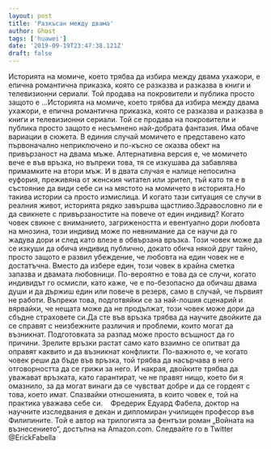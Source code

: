 ```yaml
---
layout: post
title: 'Разкъсан между двама'
author: Ghost
tags: ['huawei']
date: '2019-09-19T23:47:38.121Z'
draft: false
---
```


Историята на момиче, което трябва да избира между двама ухажори, е епична романтична приказка, която се разказва и разказва в книги и телевизионни сериали. Той продава на покровители и публика просто защото е ...Историята на момиче, което трябва да избира между двама ухажори, е епична романтична приказка, която се разказва и разказва в книги и телевизионни сериали. Той се продава на покровители и публика просто защото е несъмнено най-добрата фантазия. Има обаче вариации в сюжета. В единия случай момичето е представено като първоначално неприключено и по-късно се оказва обект на привързаност на двама мъже. Алтернативна версия е, че момичето вече е във връзка, но въпреки това, тя се изкушава да забавлява примамките на втори мъж. И в двата случая е налице непосилна еуфория, преживяна от женския читател или зрител, тъй като тя е в състояние да види себе си на мястото на момичето в историята.Но такива истории са просто измислица. И когато тази ситуация се случи в реалния живот, историята рядко завършва щастливо.Здравословно ли е да свикнете с привързаностите на повече от един индивид? Когато човек свикне с вниманието, загрижеността и евентуално дори любовта на мнозина, този индивид може по невнимание да се научи да го жадува дори и след като влезе в обвързана връзка. Този човек може да се изкуши да обича индивид публично, докато обича някой друг тайно, просто защото е развил убеждение, че любовта на един човек не е достатъчна. Вместо да избере един, този човек в крайна сметка запазва и двамата любовници. По-вероятно е това да се случи, когато индивидът го осмисли, като каже, че е по-безопасно да обичаш двама души и да държиш един или повече в резерв, само в случай, че първият не работи. Въпреки това, подготвяйки се за най-лошия сценарий и вярвайки, че нещата може да не продължат, този човек може дори да сбъдне страховете си.Да сте във връзка трябва да научите двойките да се справят с неизбежните различия и проблеми, които могат да възникнат. Подготовката за разпад може просто всъщност да го причини. Зрелите връзки растат само като взаимно се опитват да оправят каквито и да възникнат конфликти. По-важното е, че когато човек реши да бъде във връзка, той трябва да насърчава в него отговорността да се грижи за него. И накрая, двойките трябва да уважават връзката, като гарантират, че не правят нищо, което би я омазнило, за да могат винаги да се чувстват добре и да се гордеят с това, което имат. Спазвайки отношенията, в които човек е, той на практика уважава себе си.    Фредерик Едуард Фабела, доктор на научните изследвания е декан и дипломиран училищен професор във Филипините. Той е автор на трилогията за фентъзи роман „Войната на възнесението“, достъпна на Amazon.com. Следвайте го в Twitter @ErickFabella
